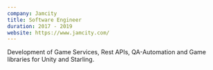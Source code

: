 ```yaml
---
company: Jamcity
title: Software Engineer
duration: 2017 - 2019
website: https://www.jamcity.com/
---
```

Development of Game Services, Rest APIs, QA-Automation and Game libraries for Unity and Starling.